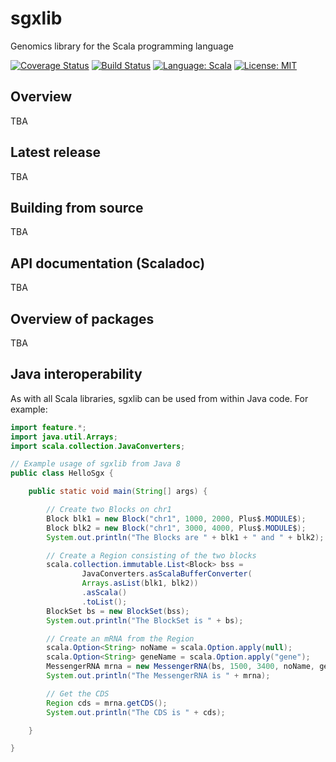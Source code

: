 # sgxlib
Genomics library for the Scala programming language

[![Coverage Status](https://coveralls.io/repos/github/pamelarussell/sgxlib/badge.svg?branch=master)](https://coveralls.io/github/pamelarussell/sgxlib?branch=master)
[![Build Status](https://travis-ci.org/pamelarussell/sgxlib.svg?branch=master)](https://travis-ci.org/pamelarussell/sgxlib)
[![Language: Scala](https://img.shields.io/badge/language-scala-blue.svg)](https://www.scala-lang.org/)
[![License: MIT](https://img.shields.io/badge/License-MIT-red.svg)](https://opensource.org/licenses/MIT)

## Overview

TBA

## Latest release

TBA

## Building from source

TBA

## API documentation (Scaladoc)

TBA

## Overview of packages

TBA

## Java interoperability

As with all Scala libraries, sgxlib can be used from within Java code. For example:

```java
import feature.*;
import java.util.Arrays;
import scala.collection.JavaConverters;

// Example usage of sgxlib from Java 8
public class HelloSgx {

    public static void main(String[] args) {

        // Create two Blocks on chr1
        Block blk1 = new Block("chr1", 1000, 2000, Plus$.MODULE$);
        Block blk2 = new Block("chr1", 3000, 4000, Plus$.MODULE$);
        System.out.println("The Blocks are " + blk1 + " and " + blk2);

        // Create a Region consisting of the two blocks
        scala.collection.immutable.List<Block> bss =
                JavaConverters.asScalaBufferConverter(
                Arrays.asList(blk1, blk2))
                .asScala()
                .toList();
        BlockSet bs = new BlockSet(bss);
        System.out.println("The BlockSet is " + bs);

        // Create an mRNA from the Region
        scala.Option<String> noName = scala.Option.apply(null);
        scala.Option<String> geneName = scala.Option.apply("gene");
        MessengerRNA mrna = new MessengerRNA(bs, 1500, 3400, noName, geneName);
        System.out.println("The MessengerRNA is " + mrna);

        // Get the CDS
        Region cds = mrna.getCDS();
        System.out.println("The CDS is " + cds);

    }

}
```
